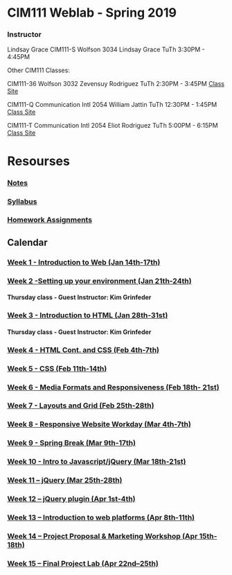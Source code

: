 # CIM111 Weblab - Spring 2019

### Instructor
Lindsay Grace
CIM111-S Wolfson 3034 Lindsay Grace TuTh 3:30PM - 4:45PM 

Other CIM111 Classes:

CIM111-36 Wolfson 3032 Zevensuy Rodriguez TuTh 2:30PM - 3:45PM [Class Site](https://github.com/zevenrodriguez/Weblab)

CIM111-Q Communication Intl 2054 William Jattin TuTh 12:30PM - 1:45PM [Class Site](https://github.com/wjattin/weblab/)

CIM111-T Communication Intl 2054 Eliot Rodriguez TuTh 5:00PM - 6:15PM [Class Site](https://github.com/eliot84/Weblab)

# Resourses
###  [Notes](https://github.com/UMInteractive/Weblab/wiki)
###  [Syllabus](CIM111-General-Weblab.pdf)
###  [Homework Assignments](https://github.com/UMInteractive/Weblab/wiki/0-Assignments)

## Calendar

### [Week 1 - Introduction to Web (Jan 14th-17th)](https://github.com/UMInteractive/Weblab/wiki/1-Intro-to-the-WWW)

### [Week 2 -Setting up your environment (Jan 21th-24th)](https://github.com/UMInteractive/Weblab/wiki/Setting-Up-Your-Environment)
#### Thursday class - Guest Instructor: Kim Grinfeder

### [Week 3 - Introduction to HTML (Jan 28th-31st)](https://github.com/UMInteractive/Weblab/wiki/2-HTML)
#### Thursday class - Guest Instructor: Kim Grinfeder

### [Week 4 - HTML Cont. and CSS (Feb 4th-7th)](https://github.com/UMInteractive/Weblab/wiki/3-CSS)

### [Week 5 - CSS (Feb 11th-14th)](https://github.com/UMInteractive/Weblab/wiki/3-CSS)

### [Week 6 - Media Formats and Responsiveness (Feb 18th- 21st)](https://github.com/UMInteractive/Weblab/wiki/4-Media-Queries)

### [Week 7 - Layouts and Grid (Feb 25th-28th)](https://github.com/UMInteractive/Weblab/wiki/5-Layout)

### [Week 8 - Responsive Website Workday (Mar 4th-7th)]()

### [Week 9 - Spring Break (Mar 9th-17th)]()

### [Week 10 - Intro to Javascript/jQuery (Mar 18th-21st)](https://github.com/UMInteractive/Weblab/wiki/6-Javascript)

### [Week 11 – jQuery (Mar 25th-28th)](https://github.com/UMInteractive/Weblab/wiki/6-Javascript)

### [Week 12 – jQuery plugin (Apr 1st-4th)](https://github.com/UMInteractive/Weblab/wiki/7-jQuery-Plugins)

### [Week 13 – Introduction to web platforms (Apr 8th-11th)]()

### [Week 14 – Project Proposal & Marketing Workshop (Apr 15th-18th)](https://github.com/UMInteractive/Weblab/wiki/9-S.E.O.)

### [Week 15 – Final Project Lab (Apr 22nd–25th)]()

<!-- ### [Finals - Dec 6th-12th](https://github.com/UMInteractive/Weblab/wiki/0-Assignments)
CIM111-J - Eliot Rodriguez Dec 12th 5:00-7:30PM

CIM111-Q - William Jattin  Dec 6th 2:00-4:30PM

CIM111-R - Zevensuy Rodriguez Dec 11th 5:00-730PM

CIM111-S - Zevensuy Rodriguez Dec 11th 2:00-4:30PM -->
